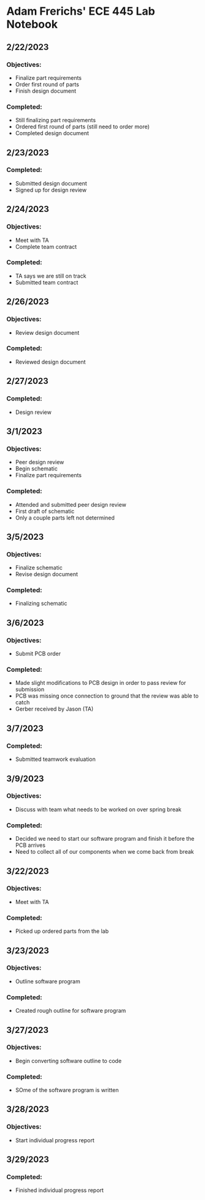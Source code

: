 # Adam Frerichs' ECE 445 Lab Notebook
## 2/22/2023
### Objectives:
- Finalize part requirements
- Order first round of parts
- Finish design document
### Completed:
- Still finalizing part requirements
- Ordered first round of parts (still need to order more)
- Completed design document

## 2/23/2023
### Completed:
- Submitted design document
- Signed up for design review

## 2/24/2023
### Objectives:
- Meet with TA
- Complete team contract
### Completed:
- TA says we are still on track
- Submitted team contract

## 2/26/2023
### Objectives:
- Review design document
### Completed:
- Reviewed design document

## 2/27/2023
### Completed:
- Design review

## 3/1/2023
### Objectives:
- Peer design review
- Begin schematic
- Finalize part requirements
### Completed:
- Attended and submitted peer design review
- First draft of schematic
- Only a couple parts left not determined

## 3/5/2023
### Objectives:
- Finalize schematic
- Revise design document
### Completed:
- Finalizing schematic

## 3/6/2023
### Objectives:
- Submit PCB order
### Completed:
- Made slight modifications to PCB design in order to pass review for submission
- PCB was missing once connection to ground that the review was able to catch
- Gerber received by Jason (TA)

## 3/7/2023
### Completed:
- Submitted teamwork evaluation

## 3/9/2023
### Objectives:
- Discuss with team what needs to be worked on over spring break
### Completed:
- Decided we need to start our software program and finish it before the PCB arrives
- Need to collect all of our components when we come back from break

## 3/22/2023
### Objectives:
- Meet with TA
### Completed:
- Picked up ordered parts from the lab

## 3/23/2023
### Objectives:
- Outline software program
### Completed:
- Created rough outline for software program

## 3/27/2023
### Objectives:
- Begin converting software outline to code
### Completed:
- SOme of the software program is written

## 3/28/2023
### Objectives:
- Start individual progress report

## 3/29/2023
### Completed:
- Finished individual progress report
